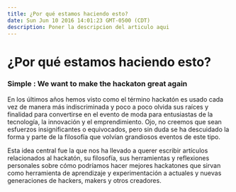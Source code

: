```yaml
---
title: ¿Por qué estamos haciendo esto?
date: Sun Jun 10 2016 14:01:23 GMT-0500 (CDT)
description: Poner la descripcion del articulo aqui
---
```

# ¿Por qué estamos haciendo esto?
### Simple : We want to make the hackaton great again

En los últimos años hemos visto como el término hackatón es usado cada vez de manera más indiscriminada 
y poco a poco olvida sus raíces y finalidad para convertirse en el evento de moda para entusiastas de la tecnología,
la innovación y el emprendimiento. Ojo, no creemos que sean esfuerzos insignificantes o equivocados, pero sin duda 
se ha descuidado la forma y parte de la filosofía que volvían grandiosos eventos de este tipo.

Esta idea central fue la que nos ha llevado a querer escribir artículos relacionados al hackatón, su filosofía, 
sus herramientas y reflexiones personales sobre cómo podríamos hacer mejores hackatones que sirvan como herramienta
 de aprendizaje y experimentación a actuales y nuevas generaciones de hackers, makers y otros creadores.
